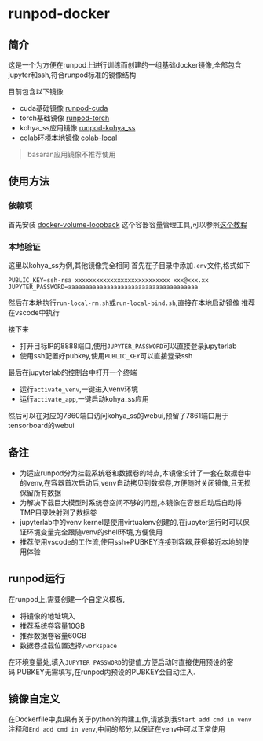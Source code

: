 runpod-docker
====================
## 简介

这是一个为方便在runpod上进行训练而创建的一组基础docker镜像,全部包含jupyter和ssh,符合runpod标准的镜像结构

目前包含以下镜像
- cuda基础镜像 [runpod-cuda](https://hub.docker.com/repository/docker/sharpbai/runpod-cuda/general)
- torch基础镜像 [runpod-torch](https://hub.docker.com/repository/docker/sharpbai/runpod-torch/general)
- kohya_ss应用镜像 [runpod-kohya_ss](https://hub.docker.com/repository/docker/sharpbai/runpod-kohya_ss/general)
- colab环境本地镜像 [colab-local](https://hub.docker.com/repository/docker/sharpbai/colab-local/general)

> basaran应用镜像不推荐使用

## 使用方法

### 依赖项

首先安装 [docker-volume-loopback](https://github.com/ashald/docker-volume-loopback) 这个容器容量管理工具,可以参照[这个教程](https://blog.sharpbai.com/2023/04/%e8%a7%a3%e5%86%b3docker%e6%97%a0%e6%b3%95%e9%99%90%e5%88%b6%e5%8d%b7%e5%ae%b9%e9%87%8f%e9%97%ae%e9%a2%98/)

### 本地验证

这里以kohya_ss为例,其他镜像完全相同
首先在子目录中添加`.env`文件,格式如下

```plain
PUBLIC_KEY=ssh-rsa xxxxxxxxxxxxxxxxxxxxxxxxxxx xxx@xxx.xx
JUPYTER_PASSWORD=aaaaaaaaaaaaaaaaaaaaaaaaaaaaaaaaaaaaa
```
然后在本地执行`run-local-rm.sh`或`run-local-bind.sh`,直接在本地启动镜像
推荐在vscode中执行

接下来

- 打开目标IP的8888端口,使用`JUPYTER_PASSWORD`可以直接登录jupyterlab
- 使用ssh配置好pubkey,使用`PUBLIC_KEY`可以直接登录ssh

最后在jupyterlab的控制台中打开一个终端

- 运行`activate_venv`,一键进入venv环境
- 运行`activate_app`,一键启动kohya_ss应用

然后可以在对应的7860端口访问kohya_ss的webui,预留了7861端口用于tensorboard的webui

## 备注

- 为适应runpod分为挂载系统卷和数据卷的特点,本镜像设计了一套在数据卷中的venv,在容器首次启动后,venv自动拷贝到数据卷,方便随时关闭镜像,且无损保留所有数据
- 为解决下载巨大模型时系统卷空间不够的问题,本镜像在容器启动后自动将TMP目录映射到了数据卷
- jupyterlab中的venv kernel是使用virtualenv创建的,在jupyter运行时可以保证环境变量完全跟随venv的shell环境,方便使用
- 推荐使用vscode的工作流,使用ssh+PUBKEY连接到容器,获得接近本地的使用体验

## runpod运行

在runpod上,需要创建一个自定义模板,
- 将镜像的地址填入
- 推荐系统卷容量10GB
- 推荐数据卷容量60GB
- 数据卷挂载位置选择`/workspace`

在环境变量处,填入`JUPYTER_PASSWORD`的键值,方便启动时直接使用预设的密码.PUBKEY无需填写,在runpod内预设的PUBKEY会自动注入.

## 镜像自定义

在Dockerfile中,如果有关于python的构建工作,请放到我`Start add cmd in venv`注释和`End add cmd in venv`,中间的部分,以保证在venv中可以正常使用
